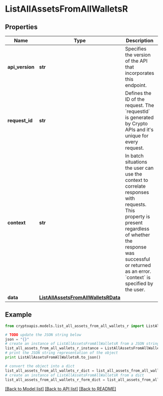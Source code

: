 # ListAllAssetsFromAllWalletsR


## Properties
Name | Type | Description | Notes
------------ | ------------- | ------------- | -------------
**api_version** | **str** | Specifies the version of the API that incorporates this endpoint. | 
**request_id** | **str** | Defines the ID of the request. The &#x60;requestId&#x60; is generated by Crypto APIs and it&#39;s unique for every request. | 
**context** | **str** | In batch situations the user can use the context to correlate responses with requests. This property is present regardless of whether the response was successful or returned as an error. &#x60;context&#x60; is specified by the user. | [optional] 
**data** | [**ListAllAssetsFromAllWalletsRData**](ListAllAssetsFromAllWalletsRData.md) |  | 

## Example

```python
from cryptoapis.models.list_all_assets_from_all_wallets_r import ListAllAssetsFromAllWalletsR

# TODO update the JSON string below
json = "{}"
# create an instance of ListAllAssetsFromAllWalletsR from a JSON string
list_all_assets_from_all_wallets_r_instance = ListAllAssetsFromAllWalletsR.from_json(json)
# print the JSON string representation of the object
print ListAllAssetsFromAllWalletsR.to_json()

# convert the object into a dict
list_all_assets_from_all_wallets_r_dict = list_all_assets_from_all_wallets_r_instance.to_dict()
# create an instance of ListAllAssetsFromAllWalletsR from a dict
list_all_assets_from_all_wallets_r_form_dict = list_all_assets_from_all_wallets_r.from_dict(list_all_assets_from_all_wallets_r_dict)
```
[[Back to Model list]](../README.md#documentation-for-models) [[Back to API list]](../README.md#documentation-for-api-endpoints) [[Back to README]](../README.md)


